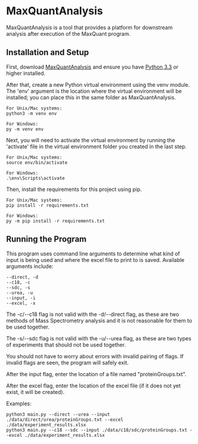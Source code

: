 # MaxQuantAnalysis

MaxQuantAnalysis is a tool that provides a platform for downstream analysis after execution of the MaxQuant program.

## Installation and Setup

First, download [MaxQuantAnalysis](https://github.com/JoshLoecker/MaxQuantAnalysis) and ensure you have [Python 3.3](https://www.python.org/downloads/) or higher installed.

After that, create a new Python virtual environment using the venv module.
The 'env' argument is the location where the virtual environment will be installed; you can place this in the same folder as MaxQuantAnalysis.
```
For Unix/Mac systems:
python3 -m venv env

For Windows:
py -m venv env
```

Next, you will need to activate the virtual environment by running the 'activate' file in the virtual environment folder you created in the last step.
```
For Unix/Mac systems:
source env/bin/activate

For Windows:
.\env\Scripts\activate
```

Then, install the requirements for this project using pip.
```
For Unix/Mac systems:
pip install -r requirements.txt

For Windows:
py -m pip install -r requirements.txt
```

## Running the Program

This program uses command line arguments to determine what kind of input is being used and where the excel file to print to is saved.
Available arguments include:
```
--direct, -d
--c18, -c
--sdc, -s
--urea, -u
--input, -i
--excel, -x
```

The -c/--c18 flag is not valid with the -d/--direct flag, as these are two methods of Mass Spectrometry analysis and it is not reasonable for them to be used together.

The -s/--sdc flag is not valid with the -u/--urea flag, as these are two types of experiments that should not be used together.

You should not have to worry about errors with invalid pairing of flags. If invalid flags are seen, the program will safely exit.

After the input flag, enter the location of a file named "proteinGroups.txt".

After the excel flag, enter the location of the excel file (if it does not yet exist, it will be created).

Examples:
```
python3 main.py --direct --urea --input ./data/direct/urea/proteinGroups.txt --excel ./data/experiment_results.xlsx
python3 main.py --c18 --sdc --input ./data/c18/sdc/proteinGroups.txt --excel ./data/experiment_results.xlsx
```
